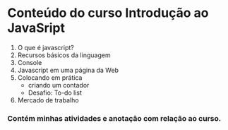 #  Conteúdo do curso Introdução ao JavaSript
1. O que é javascript?
2. Recursos básicos da linguagem
3. Console
4. Javascript em uma página da Web
5. Colocando em prática
    - criando um contador
    - Desafio: To-do list
6. Mercado de trabalho

### Contém minhas atividades e anotação com relação ao curso.